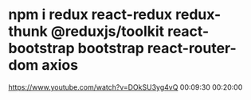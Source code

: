 npm i redux react-redux redux-thunk @reduxjs/toolkit react-bootstrap bootstrap react-router-dom axios
==================================
https://www.youtube.com/watch?v=DOkSU3yg4vQ
00:09:30
00:20:00